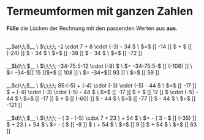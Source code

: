 <!--
version:  0.0.1
language: de


@style
main > *:not(:last-child) {
  margin-bottom: 3rem;
}

input {
    text-align: center;
}

.flex-container {
    display: flex;
    flex-wrap: wrap;
    align-items: stretch;
    gap: 20px;
}

.flex-child {
    flex: 1;
    min-width: 350px;
    margin-right: 20px;
}

@media (max-width: 400px) {
    .flex-child {
        flex: 100%;
        margin-right: 0;
    }
}
@end

formula: \carry   \textcolor{red}{\scriptsize #1}
formula: \digit   \rlap{\carry{#1}}\phantom{#2}#2
formula: \permil  \text{‰}

import: https://raw.githubusercontent.com/LiaTemplates/Tikz-Jax/main/README.md

script: https://cdn.jsdelivr.net/gh/LiaTemplates/Tikz-Jax@main/dist/index.js


tags: Terme, Negative Zahlen, Vorrangsregeln, leicht, niedrig, Angeben

comment: Verrechne Schrittweise den Term. Lerne wie Termumformungen niedergeschrieben werden. Achte auf die Vorzeichen.

author: Martin Lommatzsch

-->




# Termeumformen mit ganzen Zahlen

**Fülle** die Lücken der Rechnung mit den passenden Werten aus **aus**.

<section class="flex-container">

<div class="flex-child">
<br>
__$a)\;\;$__ \
$\;\;\;\; -2 \cdot 7 + 8 \cdot (-3) - 34 $ \
$=$ [[ -14   ]] $ + $ [[ (-24) ]] $ - 34 $ \
$=$ [[ -38   ]] $ - 34 $ \
$=$ [[ -72   ]] 
<br>
</div> 
<div class="flex-child">
<br>
__$b)\;\;$__ \
$\;\;\;\; -34-75:5-12 \cdot (-9) $ \
$= -34-75:5-$ [[ (-108) ]]  \
$= -34-$[[ 15    ]]$+$ [[ 108    ]]  \
$= -34+$[[ 93    ]]  \
$=$ [[ 59    ]] 
<br>
</div> 
<div class="flex-child">
<br>
__$c)\;\;$__ \
$\;\;\;\; 85:(-5) + (-4) \cdot (-3) \cdot (-5) - 44 $ \
$=$ [[ -17   ]] $ + (-4) \cdot (-3) \cdot (-5) - 44 $ \
$=$ [[ -17   ]] $ + $ [[ 12    ]] $ \cdot (-5) - 44 $ \
$=$ [[ -17   ]] $ + $ [[ (-60) ]] $ - 44 $ \
$=$ [[ -77   ]] $ - 44 $ \
$=$ [[ -121  ]] 
<br>
</div> 
<div class="flex-child">
<br>
__$d)\;\;$__ \
$\;\;\;\; - ( 3 - (-5) \cdot 7 + 23 ) + 54 $ \
$= - ( 3 - $  [[ (-35) ]]  $ + 23 ) + 54 $ \
$= - ( $ [[   -9  ]]  $  ) + 54 $ \
$=$   [[   9  ]]  $  + 54 $ \
$=$ [[  63  ]] 
<br>
</div> 
</section>

<br>
<br>
<br>
<br>


